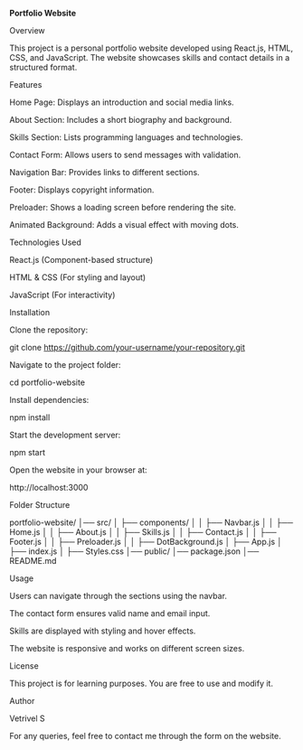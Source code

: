 **Portfolio Website**

Overview

This project is a personal portfolio website developed using React.js, HTML, CSS, and JavaScript. The website showcases skills and contact details in a structured format.

Features

Home Page: Displays an introduction and social media links.

About Section: Includes a short biography and background.

Skills Section: Lists programming languages and technologies.

Contact Form: Allows users to send messages with validation.

Navigation Bar: Provides links to different sections.

Footer: Displays copyright information.

Preloader: Shows a loading screen before rendering the site.

Animated Background: Adds a visual effect with moving dots.

Technologies Used

React.js (Component-based structure)

HTML & CSS (For styling and layout)

JavaScript (For interactivity)

Installation

Clone the repository:

git clone https://github.com/your-username/your-repository.git

Navigate to the project folder:

cd portfolio-website

Install dependencies:

npm install

Start the development server:

npm start

Open the website in your browser at:

http://localhost:3000

Folder Structure

portfolio-website/
│── src/
│   ├── components/
│   │   ├── Navbar.js
│   │   ├── Home.js
│   │   ├── About.js
│   │   ├── Skills.js
│   │   ├── Contact.js
│   │   ├── Footer.js
│   │   ├── Preloader.js
│   │   ├── DotBackground.js
│   ├── App.js
│   ├── index.js
│   ├── Styles.css
│── public/
│── package.json
│── README.md

Usage

Users can navigate through the sections using the navbar.

The contact form ensures valid name and email input.

Skills are displayed with styling and hover effects.

The website is responsive and works on different screen sizes.

License

This project is for learning purposes. You are free to use and modify it.

Author

Vetrivel S

For any queries, feel free to contact me through the form on the website.

